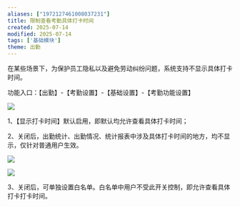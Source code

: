 ```yaml
---
aliases: ["1972127461008037231"]
title: 限制查看考勤具体打卡时间
created: 2025-07-14
modified: 2025-07-14
tags: ['基础模块']
theme: 出勤
---
```


在某些场景下，为保护员工隐私以及避免劳动纠纷问题，系统支持不显示具体打卡时间。

功能入口：【出勤】-【考勤设置】-【基础设置】-【考勤功能设置】

![](https://myhelpdoc.oss-cn-heyuan.aliyuncs.com/mdimages/838667e473aaa0bedcc75c0ce0e17922.jpg)

1、【显示打卡时间】默认启用，即默认均允许查看具体打卡时间；

2、关闭后，出勤统计、出勤情况、统计报表中涉及具体打卡时间的地方，均不显示，仅针对普通用户生效。

![](https://myhelpdoc.oss-cn-heyuan.aliyuncs.com/mdimages/f0dff0ed426f959154c8a4c1452033e4.jpg)

![](https://myhelpdoc.oss-cn-heyuan.aliyuncs.com/mdimages/b7c44aea115d9aff509457593dd9f23a.jpg)

3、关闭后，可单独设置白名单。白名单中用户不受此开关控制，即允许查看具体打卡打卡时间。

